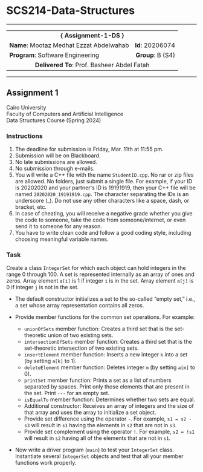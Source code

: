 # SCS214-Data-Structures
---

<div align="center">
  <table width="100%">
    <tr>
      <td colspan="2" align="center"><strong>{ Assignment-1-DS }</strong></td>
    </tr>
    <tr>
      <td align="left"><strong>Name</strong>: Mootaz Medhat Ezzat Abdelwahab</td>
      <td align="right"><strong>Id</strong>: 20206074</td>
    </tr>
    <tr>
      <td align="left"><strong>Program</strong>: Software Engineering</td>
      <td align="right"><strong>Group</strong>: B (S4)</td>
    </tr>
    <tr>
      <td colspan="2" align="center"><strong>Delivered To</strong>: Prof. Basheer Abdel Fatah</td>
    </tr>
  </table>
</div>

---

## Assignment 1

Cairo University  
Faculty of Computers and Artificial Intelligence  
Data Structures Course (Spring 2024) 

### Instructions

1. The deadline for submission is Friday, Mar. 11th at 11:55 pm.
2. Submission will be on Blackboard.
3. No late submissions are allowed.
4. No submission through e-mails.
5. You will write a C++ file with the name `StudentID.cpp`. No rar or zip files are allowed. No folders, just submit a single file. For example, if your ID is 20202020 and your partner's ID is 19191919, then your C++ file will be named `20202020_19191919.cpp`. The character separating the IDs is an underscore (_). Do not use any other characters like a space, dash, or bracket, etc.
6. In case of cheating, you will receive a negative grade whether you give the code to someone, take the code from someone/internet, or even send it to someone for any reason.
7. You have to write clean code and follow a good coding style, including choosing meaningful variable names.

### Task

Create a class `IntegerSet` for which each object can hold integers in the range 0 through 100. A set is represented internally as an array of ones and zeros. Array element `a[i]` is 1 if integer `i` is in the set. Array element `a[j]` is 0 if integer `j` is not in the set.

- The default constructor initializes a set to the so-called “empty set,” i.e., a set whose array representation contains all zeros.
- Provide member functions for the common set operations. For example:
  - `unionOfSets` member function: Creates a third set that is the set-theoretic union of two existing sets.
  - `intersectionOfSets` member function: Creates a third set that is the set-theoretic intersection of two existing sets.
  - `insertElement` member function: Inserts a new integer `k` into a set (by setting `a[k]` to 1).
  - `deleteElement` member function: Deletes integer `m` (by setting `a[m]` to 0).
  - `printSet` member function: Prints a set as a list of numbers separated by spaces. Print only those elements that are present in the set. Print `---` for an empty set.
  - `isEqualTo` member function: Determines whether two sets are equal.
  - Additional constructor: Receives an array of integers and the size of that array and uses the array to initialize a set object.
  - Provide set difference using the operator `-`. For example, `s1 = s2 - s3` will result in `s1` having the elements in `s2` that are not in `s3`.
  - Provide set complement using the operator `!`. For example, `s2 = !s1` will result in `s2` having all of the elements that are not in `s1`.

- Now write a driver program (`main`) to test your `IntegerSet` class. Instantiate several `IntegerSet` objects and test that all your member functions work properly.
